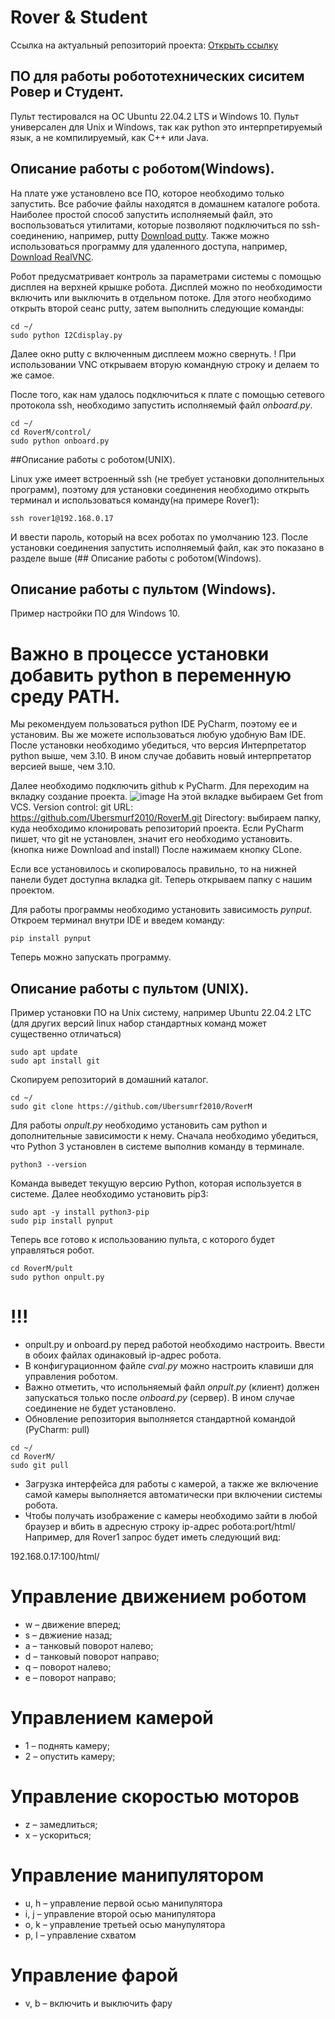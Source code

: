 # **Rover & Student**
Ссылка на актуальный репозиторий проекта: [Открыть ссылку](https://github.com/Ubersmurf2010/RoverM/)

## ПО для работы робототехнических сиситем Ровер и Студент. 

Пульт тестировался на ОС Ubuntu 22.04.2 LTS и Windows 10.
Пульт универсален для Unix и Windows, так как python это интерпретируемый язык, а не компилируемый, как C++ или Java.

## Описание работы с роботом(Windows).

На плате уже установлено все ПО, которое необходимо только запустить.
Все рабочие файлы находятся в домашнем каталоге робота.
Наиболее простой способ запустить исполняемый файл, это воспользоваться утилитами, которые позволяют подключиться по ssh-соединению, например, putty [Download putty](https://www.putty.org).
Также можно использоваться программу для удаленного доступа, например, [Download RealVNC](https://www.realvnc.com/en/).

Робот предусматривает контроль за параметрами системы с помощью дисплея на верхней крышке робота. Дисплей можно по необходимости включить или выключить в отдельном потоке.
Для этого необходимо открыть второй сеанс putty, затем выполнить следующие команды:
```
cd ~/
sudo python I2Cdisplay.py
```
Далее окно putty с включенным дисплеем можно свернуть.
! При использовании VNC открываем вторую командную строку и делаем то же самое.

После того, как нам удалось подключиться к плате с помощью сетевого протокола ssh, необходимо запустить исполняемый файл *onboard.py*.
```
cd ~/
cd RoverM/control/
sudo python onboard.py
```

##Описание работы с роботом(UNIX).

Linux уже имеет встроенный ssh (не требует установки дополнительных программ), поэтому для установки соединения необходимо открыть терминал и использоваться команду(на примере Rover1):
```
ssh rover1@192.168.0.17
```
И ввести пароль, который на всех роботах по умолчанию 123.
После установки соединения запустить исполняемый файл, как это показано в разделе выше (## Описание работы с роботом(Windows).

## Описание работы с пультом (Windows).

Пример настройки ПО для Windows 10.
# Важно в процессе установки добавить python в переменную среду PATH.
Мы рекомендуем пользоваться python IDE PyCharm, поэтому ее и установим. Вы же можете использоваться любую удобную Вам IDE.
После установки необходимо убедиться, что версия Интерпретатор python выше, чем 3.10. В ином случае добавить новый интерпретатор версией выше, чем 3.10.

Далее необходимо подключить github к PyCharm.
Для переходим на вкладку создание проекта.
![image](https://github.com/Ubersmurf2010/RoverM/assets/113335397/5352eaeb-1025-4944-a871-a1a9ef9b8fbd)
На этой вкладке выбираем Get from VCS. 
Version control: git
URL: https://github.com/Ubersmurf2010/RoverM.git
Directory: выбираем папку, куда необходимо клонировать репозиторий проекта. 
Если PyCharm пишет, что git не установлен, значит его необходимо установить. (кнопка ниже Download and install)
После нажимаем кнопку CLone. 

Если все установилось и скопировалось правильно, то на нижней панели будет доступна вкладка git.
Теперь открываем папку с нашим проектом.

Для работы программы необходимо установить зависимость *pynput*.
Откроем терминал внутри IDE и введем команду:
```
pip install pynput
```
Теперь можно запускать программу.

## Описание работы с пультом (UNIX). 

Пример установки ПО на Unix систему, например Ubuntu 22.04.2 LTC (для других версий linux набор стандартных команд может существенно отличаться)
```
sudo apt update
sudo apt install git
```
Скопируем репозиторий в домашний каталог.
```
cd ~/
sudo git clone https://github.com/Ubersumrf2010/RoverM
```
Для работы *onpult.py* необходимо установить сам python и дополнительные зависимости к нему.
Сначала необходимо убедиться, что Python 3 установлен в системе выполнив команду в терминале.
```
python3 --version
```
Команда выведет текущую версию Python, которая используется в системе. Далее необходимо установить pip3:
```
sudo apt -y install python3-pip
sudo pip install pynput
```
Теперь все готово к использованию пульта, с которого будет управляться робот.
```
cd RoverM/pult
sudo python onpult.py
```

# !!!
- onpult.py и onboard.py перед работой необходимо настроить. Ввести в обоих файлах одинаковый ip-адрес робота.
- В конфигурационном файле *cval.py* можно настроить клавиши для управления роботом.
- Важно отметить, что испольняемый файл *onpult.py* (клиент) должен запускаться только после *onboard.py* (сервер). В ином случае соединение не будет установлено.
- Обновление репозитория выполняется стандартной командой (PyCharm: pull)
```
cd ~/
cd RoverM/
sudo git pull
```

- Загрузка интерфейса для работы с камерой, а также же включение самой камеры выполняется автоматически при включении системы робота.
- Чтобы получать изображение с камеры необходимо зайти в любой браузер и вбить в адресную строку ip-адрес робота:port/html/
Например, для Rover1 запрос будет иметь следующий вид:

192.168.0.17:100/html/

# Управление движением роботом
- w – движение вперед;
- s – двжиение назад;
- a – танковый поворот налево;
- d – танковый поворот направо;
- q – поворот налево;
- e – поворот направо;
# Управлением камерой
- 1 – поднять камеру;
- 2 – опустить камеру;
# Управление скоростью моторов
- z – замедлиться;
- x – ускориться;
# Управление манипулятором
- u, h – управление первой осью манипулятора
- i, j – управление второй осью манипулятора
- o, k – управление третьей осью манупулятора
- p, l – управление схватом
# Управление фарой
- v, b – включить и выключить фару


